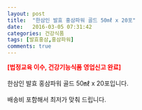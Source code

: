 ```yaml
---
layout: post
title:  "한삼인 발효 홍삼파워 골드 50㎖ x 20포"
date:   2016-03-05 07:31:42
categories: 건강식품
tags: [발효홍삼,홍삼파워]
comments: true
---
```


<strong><span style="color: rgb(255, 0, 0);">[법정교육 이수, 건강기능식품 영업신고 완료]</span></strong>
<br><br>
한삼인 발효 홍삼파워 골드 50㎖ x 20포입니다.
<br><br>
배송비 포함해서 최저가 맞춰 드립니다.
<br>
<br>
<img class="image" src="https://3.bp.blogspot.com/-5FuE-c3Lynw/W_qjLPDh-KI/AAAAAAAAA3o/QmQtagSSg-Arn6QFpfqvOESqSDWP3ZXVgCLcBGAs/s320/4583456t83457.jpg" alt=""/>
<br>
<br>
<img class="image" src="http://img.gntglobal.com/base/img/info/HONGSAM/NH_power_gold_info.jpg" alt=""/>  